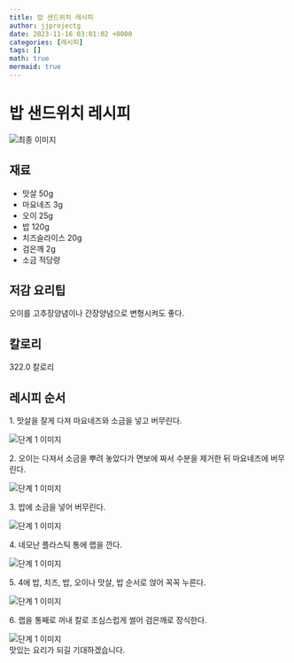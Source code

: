 ```yaml
---
title: 밥 샌드위치 레시피
author: jjprojectg
date: 2023-11-16 03:01:02 +0000
categories: [레시피]
tags: []
math: true
mermaid: true
---
```

<meta name="og:type" content="website"/>
<meta charset="UTF-8"/>
<div class="header">
  <h1>밥 샌드위치 레시피</h1>
</div>

<div class="container my-4">
  <div class="row">
    <div class="col-12 col-md-6">
      <div class="recipe-image">
        <img src="http://www.foodsafetykorea.go.kr/uploadimg/20141117/20141117053753_1416213473486.jpg" class="step-image" alt="최종 이미지"/>
      </div>
    </div>
    <div class="col-12 col-md-6">
      <div class="ingredients">
        <h2>재료</h2>
        <ul class="card">
          <li> 맛살 50g </li>
          <li>  마요네즈 3g </li>
          <li>  오이 25g </li>
          <li>  밥 120g </li>
          <li>  치즈슬라이스 20g </li>
          <li>  검은깨 2g </li>
          <li>  소금 적당량 </li>
</ul>
      </div>
    </div>
    <div class="col-12 col-md-6">
      <div class="ingredients">
        <h2>저감 요리팁</h2>
        <div class="card"> 
          <p>
            오이를 고추장양념이나 간장양념으로 변형시켜도 좋다.
          </p>
        </div>
      </div>
      <div class="ingredients">
        <h2>칼로리</h2>
        <div class="card"> 
          <p>
            322.0 칼로리
          </p>
        </div>
      </div>
    </div>
  </div>

  <h2 class="my-4">레시피 순서</h2>
  <div class="card recipe-card">
    <div class="card-body recipe-step">
      <p class="card-text step-description">1. 맛살을 잘게 다져 마요네즈와 소금을 넣고 버무린다.</p>
      <img src="http://www.foodsafetykorea.go.kr/uploadimg/cook/1016-1.jpg" alt="단계 1 이미지" class="step-image"/>
    </div>
  </div>
  <div class="card recipe-card">
    <div class="card-body recipe-step">
      <p class="card-text step-description">2. 오이는 다져서 소금을 뿌려 놓았다가 면보에 짜서 수분을 제거한 뒤 마요네즈에 버무린다.</p>
      <img src="http://www.foodsafetykorea.go.kr/uploadimg/cook/1016-2.jpg" alt="단계 1 이미지" class="step-image"/>
    </div>
  </div>
  <div class="card recipe-card">
    <div class="card-body recipe-step">
      <p class="card-text step-description">3. 밥에 소금을 넣어 버무린다.</p>
      <img src="http://www.foodsafetykorea.go.kr/uploadimg/cook/1016-3.jpg" alt="단계 1 이미지" class="step-image"/>
    </div>
  </div>
  <div class="card recipe-card">
    <div class="card-body recipe-step">
      <p class="card-text step-description">4. 네모난 플라스틱 통에 랩을 깐다.</p>
      <img src="http://www.foodsafetykorea.go.kr/uploadimg/cook/1016-4.jpg" alt="단계 1 이미지" class="step-image"/>
    </div>
  </div>
  <div class="card recipe-card">
    <div class="card-body recipe-step">
      <p class="card-text step-description">5. 4에 밥, 치즈, 밥, 오이나 맛살, 밥 순서로 얹어 꼭꼭 누른다.</p>
      <img src="http://www.foodsafetykorea.go.kr/uploadimg/cook/1016-5.jpg" alt="단계 1 이미지" class="step-image"/>
    </div>
  </div>
  <div class="card recipe-card">
    <div class="card-body recipe-step">
      <p class="card-text step-description">6. 랩을 통째로 꺼내 칼로 조심스럽게 썰어 검은깨로 장식한다.</p>
      <img src="http://www.foodsafetykorea.go.kr/uploadimg/cook/1016-6.jpg" alt="단계 1 이미지" class="step-image"/>
    </div>
  </div>

</div>
맛있는 요리가 되길 기대하겠습니다.
